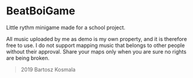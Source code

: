 # BeatBoiGame
Little rythm minigame made for a school project.

All music uploaded by me as demo is my own property, and it is therefore free to use.
I do not support mapping music that belongs to other people without their approval.
Share your maps only when you are sure no rights are being broken.

> 2019 Bartosz Kosmala

